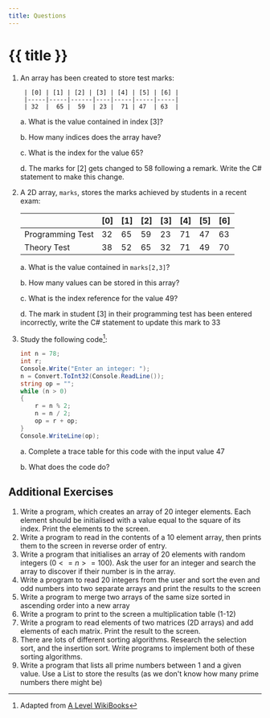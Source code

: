 ```yaml
---
title: Questions
---
```


# {{ title }}

1. An array has been created to store test marks:

        | [0] | [1] | [2] | [3] | [4] | [5] | [6] |
        |-----|-----|------|----|-----|-----|-----|
        | 32  |  65 |  59  | 23 |  71 | 47  | 63  |

    a. What is the value contained in index [3]?

    b. How many indices does the array have?

    c. What is the index for the value 65?

    d. The marks for [2] gets changed to 58 following a remark.  Write the C\# statement to make this change.

2. A 2D array, `marks`, stores the marks achieved by students in a recent exam:

    || [0] | [1] | [2] | [3] | [4] | [5] | [6] |
    |---|-----|-----|------|----|-----|-----|-----|
    |Programming Test| 32  |  65 |  59  | 23 |  71 | 47  | 63  |
    |Theory Test | 38 | 52 | 65 | 32 | 71 | 49 | 70 |

    a. What is the value contained in `marks[2,3]`?

    b. How many values can be stored in this array?

    c. What is the index reference for the value $49$?
    
    d. The mark in student [3] in their programming test has been entered incorrectly, write the C\# statement to update this mark to $33$

3. Study the following code[^code]:

    ```cs
    int n = 78;
    int r;
    Console.Write("Enter an integer: ");
    n = Convert.ToInt32(Console.ReadLine());
    string op = "";
    while (n > 0)
    {
        r = n % 2;
        n = n / 2;
        op = r + op;
    }
    Console.WriteLine(op);
    ```

    a. Complete a trace table for this code with the input value 47

    b. What does the code do?

[^code]: Adapted from [A Level WikiBooks](https://en.wikibooks.org/wiki/A-level_Computing/AQA/Problem_Solving,_Programming,_Data_Representation_and_Practical_Exercise/Problem_Solving/Trace_tables_)

## Additional Exercises

1. Write a program, which creates an array of 20 integer elements.  Each element should be initialised with a value equal to the square of its index.  Print the elements to the screen.
2. Write a program to read in the contents of a $10$ element array, then prints them to the screen in reverse order of entry.
3. Write a program that initialises an array of 20 elements with random integers ($0 <= n >= 100$).  Ask the user for an integer and search the array to discover if their number is in the array.
4. Write a program to read 20 integers from the user and sort the even and odd numbers into two separate arrays and print the results to the screen
5. Write a program to merge two arrays of the same size sorted in ascending order into a new array
6. Write a program to print to the screen a multiplication table (1-12)
7. Write a program to read elements of two matrices (2D arrays) and add elements of each matrix.  Print the result to the screen.
8. There are lots of different sorting algorithms.  Research the selection sort, and the insertion sort.  Write programs to implement both of these sorting algorithms.
9. Write a program that lists all prime numbers between 1 and a given value.  Use a List to store the results (as we don't know how many prime numbers there might be)

